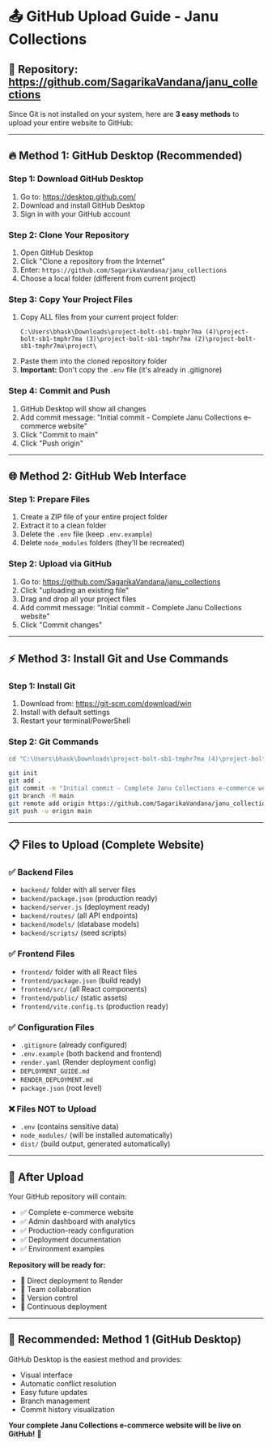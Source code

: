 # 📤 GitHub Upload Guide - Janu Collections

## 🎯 **Repository:** https://github.com/SagarikaVandana/janu_collections

Since Git is not installed on your system, here are **3 easy methods** to upload your entire website to GitHub:

---

## 🔥 **Method 1: GitHub Desktop (Recommended)**

### **Step 1: Download GitHub Desktop**
1. Go to: https://desktop.github.com/
2. Download and install GitHub Desktop
3. Sign in with your GitHub account

### **Step 2: Clone Your Repository**
1. Open GitHub Desktop
2. Click "Clone a repository from the Internet"
3. Enter: `https://github.com/SagarikaVandana/janu_collections`
4. Choose a local folder (different from current project)

### **Step 3: Copy Your Project Files**
1. Copy ALL files from your current project folder:
   ```
   C:\Users\bhask\Downloads\project-bolt-sb1-tmphr7ma (4)\project-bolt-sb1-tmphr7ma (3)\project-bolt-sb1-tmphr7ma (2)\project-bolt-sb1-tmphr7ma\project\
   ```
2. Paste them into the cloned repository folder
3. **Important:** Don't copy the `.env` file (it's already in .gitignore)

### **Step 4: Commit and Push**
1. GitHub Desktop will show all changes
2. Add commit message: "Initial commit - Complete Janu Collections e-commerce website"
3. Click "Commit to main"
4. Click "Push origin"

---

## 🌐 **Method 2: GitHub Web Interface**

### **Step 1: Prepare Files**
1. Create a ZIP file of your entire project folder
2. Extract it to a clean folder
3. Delete the `.env` file (keep `.env.example`)
4. Delete `node_modules` folders (they'll be recreated)

### **Step 2: Upload via GitHub**
1. Go to: https://github.com/SagarikaVandana/janu_collections
2. Click "uploading an existing file"
3. Drag and drop all your project files
4. Add commit message: "Initial commit - Complete Janu Collections website"
5. Click "Commit changes"

---

## ⚡ **Method 3: Install Git and Use Commands**

### **Step 1: Install Git**
1. Download from: https://git-scm.com/download/win
2. Install with default settings
3. Restart your terminal/PowerShell

### **Step 2: Git Commands**
```bash
cd "C:\Users\bhask\Downloads\project-bolt-sb1-tmphr7ma (4)\project-bolt-sb1-tmphr7ma (3)\project-bolt-sb1-tmphr7ma (2)\project-bolt-sb1-tmphr7ma\project"

git init
git add .
git commit -m "Initial commit - Complete Janu Collections e-commerce website"
git branch -M main
git remote add origin https://github.com/SagarikaVandana/janu_collections.git
git push -u origin main
```

---

## 📋 **Files to Upload (Complete Website)**

### **✅ Backend Files**
- `backend/` folder with all server files
- `backend/package.json` (production ready)
- `backend/server.js` (deployment ready)
- `backend/routes/` (all API endpoints)
- `backend/models/` (database models)
- `backend/scripts/` (seed scripts)

### **✅ Frontend Files**
- `frontend/` folder with all React files
- `frontend/package.json` (build ready)
- `frontend/src/` (all React components)
- `frontend/public/` (static assets)
- `frontend/vite.config.ts` (production ready)

### **✅ Configuration Files**
- `.gitignore` (already configured)
- `.env.example` (both backend and frontend)
- `render.yaml` (Render deployment config)
- `DEPLOYMENT_GUIDE.md`
- `RENDER_DEPLOYMENT.md`
- `package.json` (root level)

### **❌ Files NOT to Upload**
- `.env` (contains sensitive data)
- `node_modules/` (will be installed automatically)
- `dist/` (build output, generated automatically)

---

## 🎉 **After Upload**

Your GitHub repository will contain:
- ✅ Complete e-commerce website
- ✅ Admin dashboard with analytics
- ✅ Production-ready configuration
- ✅ Deployment documentation
- ✅ Environment examples

**Repository will be ready for:**
- 🚀 Direct deployment to Render
- 👥 Team collaboration
- 🔄 Version control
- 📱 Continuous deployment

---

## 🔧 **Recommended: Method 1 (GitHub Desktop)**

GitHub Desktop is the easiest method and provides:
- Visual interface
- Automatic conflict resolution
- Easy future updates
- Branch management
- Commit history visualization

**Your complete Janu Collections e-commerce website will be live on GitHub!** 🎉
